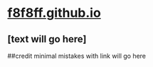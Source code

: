 # [f8f8ff.github.io](https://f8f8ff.github.io/)

[text will go here]
---

##credit minimal mistakes with link will go here
